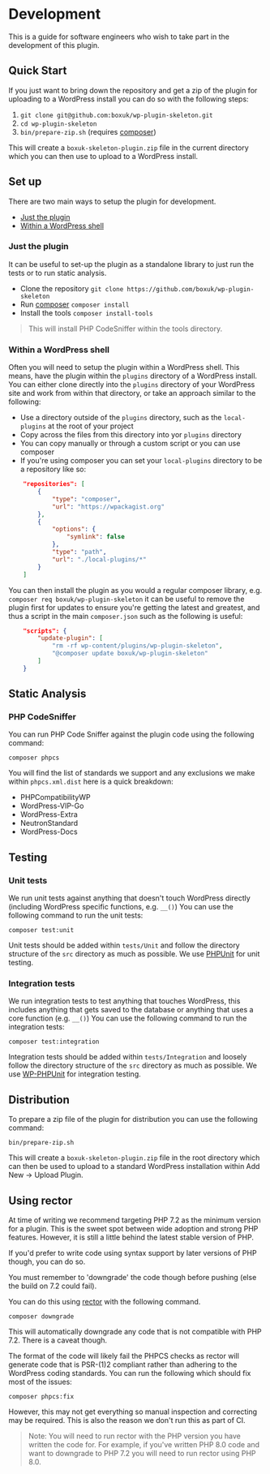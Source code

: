 # Development

This is a guide for software engineers who wish to take part in the development of this plugin.


## Quick Start

If you just want to bring down the repository and get a zip of the plugin for uploading to a WordPress install you can do so with the following steps:

1. `git clone git@github.com:boxuk/wp-plugin-skeleton.git`
2. `cd wp-plugin-skeleton`
3. `bin/prepare-zip.sh` (requires [composer](https://getcomposer.org))

This will create a `boxuk-skeleton-plugin.zip` file in the current directory which you can then use to upload to a WordPress install.

## Set up

There are two main ways to setup the plugin for development.

* [Just the plugin](#just-the-plugin)
* [Within a WordPress shell](#within-a-wordpress-shell)

### Just the plugin

It can be useful to set-up the plugin as a standalone library to just run the tests or to run static analysis.

* Clone the repository `git clone https://github.com/boxuk/wp-plugin-skeleton`
* Run [composer](https://getcomposer.org/) `composer install`
* Install the tools `composer install-tools`
> This will install PHP CodeSniffer within the tools directory.

### Within a WordPress shell

Often you will need to setup the plugin within a WordPress shell. This means, have the plugin within the `plugins` directory of a WordPress install.
You can either clone directly into the `plugins` directory of your WordPress site and work from within that directory, or take an approach similar to the following:

* Use a directory outside of the `plugins` directory, such as the `local-plugins` at the root of your project
* Copy across the files from this directory into yor `plugins` directory
* You can copy manually or through a custom script or you can use composer
* If you're using composer you can set your `local-plugins` directory to be a repository like so:

```json
    "repositories": [
        {
            "type": "composer",
            "url": "https://wpackagist.org"
        },
        {
            "options": {
                "symlink": false
            },
            "type": "path",
            "url": "./local-plugins/*"
        }
    ]
```

You can then install the plugin as you would a regular composer library, e.g. `composer req boxuk/wp-plugin-skeleton`
it can be useful to remove the plugin first for updates to ensure you're getting the latest and greatest, and thus a script in the main `composer.json`
such as the following is useful:

```json
    "scripts": {
        "update-plugin": [
            "rm -rf wp-content/plugins/wp-plugin-skeleton",
            "@composer update boxuk/wp-plugin-skeleton"
        ]
    }
```

## Static Analysis

### PHP CodeSniffer

You can run PHP Code Sniffer against the plugin code using the following command:

`composer phpcs`

You will find the list of standards we support and any exclusions we make within `phpcs.xml.dist` here is a quick breakdown:

* PHPCompatibilityWP
* WordPress-VIP-Go
* WordPress-Extra
* NeutronStandard
* WordPress-Docs

## Testing

### Unit tests

We run unit tests against anything that doesn't touch WordPress directly (including WordPress specific functions, e.g. `__()`)
You can use the following command to run the unit tests:

`composer test:unit`

Unit tests should be added within `tests/Unit` and follow the directory structure of the `src` directory as much as possible.
We use [PHPUnit](https://phpunit.de/) for unit testing.

### Integration tests

We run integration tests to test anything that touches WordPress, this includes anything that gets saved to the database or anything that uses a core function (e.g. `__()`)
You can use the following command to run the integration tests:

`composer test:integration`

Integration tests should be added within `tests/Integration` and loosely follow the directory structure of the `src` directory as much as possible.
We use [WP-PHPUnit](https://github.com/wp-phpunit) for integration testing.

## Distribution

To prepare a zip file of the plugin for distribution you can use the following command:

`bin/prepare-zip.sh`

This will create a `boxuk-skeleton-plugin.zip` file in the root directory which can then be used to upload to a standard WordPress installation within Add New -> Upload Plugin.

## Using rector

At time of writing we recommend targeting PHP 7.2 as the minimum version for a plugin. This is the sweet spot between wide adoption
and strong PHP features. However, it is still a little behind the latest stable version of PHP.

If you'd prefer to write code using syntax support by later versions of PHP though, you can do so. 

You must remember to 'downgrade' the code though before pushing (else the build on 7.2 could fail).

You can do this using [rector](https://getrector.org/) with the following command.

`composer downgrade`

This will automatically downgrade any code that is not compatible with PHP 7.2. There is a caveat though.

The format of the code will likely fail the PHPCS checks as rector will generate code that is PSR-(1)2 compliant rather than 
adhering to the WordPress coding standards. You can run the following which should fix most of the issues:

`composer phpcs:fix`

However, this may not get everything so manual inspection and correcting may be required. This is also the reason we don't
run this as part of CI.

> Note: You will need to run rector with the PHP version you have written the code for. For example, if you've written PHP 8.0 code
> and want to downgrade to PHP 7.2 you will need to run rector using PHP 8.0.
